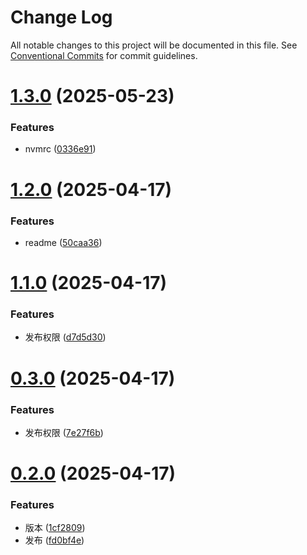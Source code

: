 # Change Log

All notable changes to this project will be documented in this file.
See [Conventional Commits](https://conventionalcommits.org) for commit guidelines.

# [1.3.0](https://github.com/Yicoding/create-project/compare/@enode/dumi2-docs@1.2.0...@enode/dumi2-docs@1.3.0) (2025-05-23)

### Features

- nvmrc ([0336e91](https://github.com/Yicoding/create-project/commit/0336e913e179e034eeb72689a7fd497413f23c13))

# [1.2.0](https://github.com/Yicoding/create-project/compare/@enode/dumi2-docs@1.1.0...@enode/dumi2-docs@1.2.0) (2025-04-17)

### Features

- readme ([50caa36](https://github.com/Yicoding/create-project/commit/50caa36364e65432294ad46da27d680ca25c6d1b))

# [1.1.0](https://github.com/Yicoding/create-project/compare/@enode/dumi2-docs@0.3.0...@enode/dumi2-docs@1.1.0) (2025-04-17)

### Features

- 发布权限 ([d7d5d30](https://github.com/Yicoding/create-project/commit/d7d5d30c87c405b61d3d875635963b5b5c32d964))

# [0.3.0](https://github.com/Yicoding/create-project/compare/@enode/dumi2-docs@0.2.0...@enode/dumi2-docs@0.3.0) (2025-04-17)

### Features

- 发布权限 ([7e27f6b](https://github.com/Yicoding/create-project/commit/7e27f6ba33783380247f7eb1ee21b30da9d6e5d0))

# [0.2.0](https://github.com/Yicoding/create-project/compare/@enode/dumi2-docs@0.1.0...@enode/dumi2-docs@0.2.0) (2025-04-17)

### Features

- 版本 ([1cf2809](https://github.com/Yicoding/create-project/commit/1cf28093cc872a33362f1e4467e443fdf8307d39))
- 发布 ([fd0bf4e](https://github.com/Yicoding/create-project/commit/fd0bf4ef6587d2708fba68b458b428ee02f2afa9))

